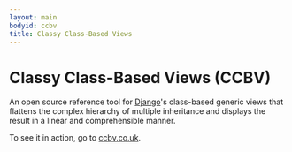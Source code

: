 ```yaml
---
layout: main
bodyid: ccbv
title: Classy Class-Based Views
---
```


# Classy Class-Based Views (CCBV)

An open source reference tool for [Django](http://djangoproject.org)'s
class-based generic views that flattens the complex hierarchy of multiple
inheritance and displays the result in a linear and comprehensible manner.

To see it in action, go to [ccbv.co.uk](http://ccbv.co.uk/).
